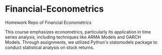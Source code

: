 # Financial-Econometrics
Homework Repo of Financial Econometrics

This course emphasizes econometrics, particularly its application in time series analysis, including techniques like ARMA Models and GARCH Models. Through assignments, we utilized Python's statsmodels package to conduct statistical analysis on stock returns.
